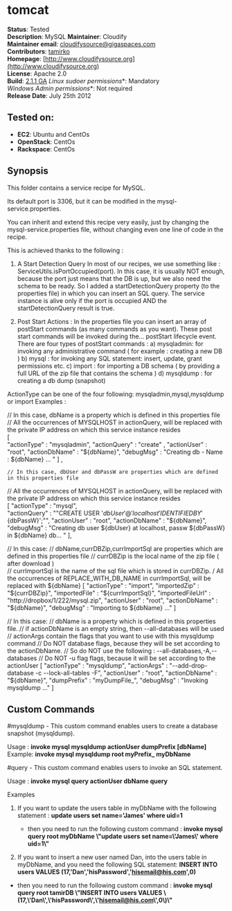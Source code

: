 # tomcat 

**Status**: Tested  
**Description**: MySQL
**Maintainer**:       Cloudify  
**Maintainer email**: cloudifysource@gigaspaces.com  
**Contributors**:    [tamirko](https://github.com/tamirko)  
**Homepage**:   [http://www.cloudifysource.org](http://www.cloudifysource.org)  
**License**:      Apache 2.0   
**Build**: [2.1.1 GA](http://repository.cloudifysource.org/org/cloudifysource/2.1.1/gigaspaces-cloudify-2.1.1-ga-b1400.zip) 
**Linux* sudoer permissions**:	Mandatory  
**Windows* Admin permissions**:  Not required    
**Release Date**: July 25th 2012  


Tested on:
--------

* <strong>EC2</strong>: Ubuntu and CentOs 
* <strong>OpenStack</strong>: CentOs 
* <strong>Rackspace</strong>: CentOs 



Synopsis
--------

This folder contains a service recipe for MySQL.

Its default port is 3306, but it can be modified in the mysql-service.properties.

You can inherit and extend this recipe very easily, just by changing the mysql-service.properties file, without changing even one line of code in the recipe.

This is achieved thanks to the following  : 

1.	A Start Detection Query
In most of our recipes, we use something like : ServiceUtils.isPortOccupied(port).
In this case, it is usually NOT enough, because the port just means that the DB is up, but we also need the schema to be ready.
So I added a startDetectionQuery property (to the properties file) in which you can insert an SQL query.
The service instance is alive only if the port is occupied AND the startDetectionQuery result is true.

2.	Post Start Actions : 
In the properties file you can insert an array of postStart commands (as many commands as you want).
These post start commands will be invoked during the... postStart lifecycle event.
There are four types of postStart commands : 
a)	mysqladmin: for invoking any administrative command ( for example : creating a new DB ) 
b)	mysql : for invoking any SQL statement: insert, update, grant permissions etc.
c)	import : for importing a DB schema ( by providing a full URL of the zip file that contains the schema )
d)  mysqldump : for creating a db dump (snapshot)

ActionType can be one of the four following: mysqladmin,mysql,mysqldump or import
   Examples :
   
   // In this case, dbName is a property which is defined in this properties file 
   // All the occurrences of MYSQLHOST in actionQuery, will be replaced with the private IP address on which this service instance resides   
   [  
		"actionType" : "mysqladmin", 
		"actionQuery" : "create" ,
		"actionUser"  : "root",
		"actionDbName" : "${dbName}",
		"debugMsg" : "Creating db - Name  : ${dbName} ... "
	] ,
	
	
	// In this case, dbUser and dbPassW are properties which are defined in this properties file 
   // All the occurrences of MYSQLHOST in actionQuery, will be replaced with the private IP address on which this service instance resides	
	[ 
		"actionType" : "mysql", 		
		"actionQuery" : "\"CREATE USER '${dbUser}'@'localhost' IDENTIFIED BY '${dbPassW}';\"",
		"actionUser"  : "root",
		"actionDbName" : "${dbName}",
		"debugMsg" : "Creating db user ${dbUser} at localhost, passw ${dbPassW} in ${dbName} db... " 
	],
   
   // In this case:
   //    dbName,currDBZip,currImportSql are properties which are defined in this properties file 
   //    currDBZip is the local name of the zip file ( after download )  
   //    currImportSql is the name of the sql file which is stored in currDBZip. 
   /     All the occurrences of REPLACE_WITH_DB_NAME in currImportSql, will be replaced with ${dbName}
   [ 
		"actionType" : "import", 
		"importedZip" : "${currDBZip}",
		"importedFile" : "${currImportSql}",
		"importedFileUrl" : "http://dropbox/1/222/mysql.zip",
		"actionUser"  : "root",
		"actionDbName" : "${dbName}",
		"debugMsg" : "Importing  to ${dbName} ..."
	]	
	
   // In this case:
   //    dbName is a property which is defined in this properties file.
   //    if actionDbName is an empty string,  then --all-databases will be used
   //    actionArgs contain the flags that you want to use with this mysqldump command
   //    Do NOT database flags, because they will be set according to the actionDbName.
   //    So do NOT use the following  : --all-databases,-A,--databases
   //    Do NOT -u flag flags, because it will be set according to the actionUser
   [ 
		"actionType" : "mysqldump", 
		"actionArgs" : "--add-drop-database -c --lock-all-tables -F",
		"actionUser"  : "root",
		"actionDbName" : "${dbName}",
		"dumpPrefix" : "myDumpFile_",
		"debugMsg" : "Invoking mysqldump ..." 
	]	
   



## Custom Commands 

#mysqldump - This custom command enables users to create a database snapshot (mysqldump).

Usage :  <strong>invoke mysql mysqldump actionUser dumpPrefix [dbName]</strong>
Example: <strong>invoke mysql mysqldump root myPrefix_ myDbName</strong>
		
#query - This custom command enables users to invoke an SQL statement.

Usage :  <strong>invoke mysql query actionUser dbName query</strong>
		
Examples 

1. If you want to update the users table in myDbName with the following statement : 
<strong>update users set name='James' where uid=1</strong>
   - then you need to run the following custom command : 
<strong>invoke mysql query root myDbName \\"update users set name=\\'James\\' where uid=1\\"</strong>

2. If you want to insert a new user named Dan, into the users table in myDbName, and you need the following SQL statement:
<strong>INSERT INTO users VALUES (17,'Dan','hisPassword','hisemail@his.com',0)</strong>
  - then you need to run the following custom command : 
<strong>invoke mysql query root tamirDB \\"INSERT INTO users VALUES \\(17,\\'Dan\\',\\'hisPassword\\',\\'hisemail@his.com\\',0\\)\\"</strong>

